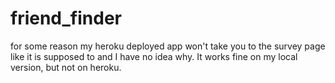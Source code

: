 # friend_finder
for some reason my heroku deployed app won't take you to the survey page like it is supposed to and I have no idea why. It works fine on my local version, but not on heroku.
